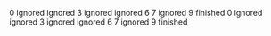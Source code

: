 0
ignored
ignored
3
ignored
ignored
6
7
ignored
9
finished
0
ignored
ignored
3
ignored
ignored
6
7
ignored
9
finished
